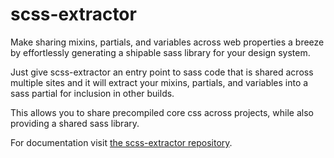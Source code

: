 # scss-extractor

Make sharing mixins, partials, and variables across web properties a breeze by effortlessly generating a shipable sass library for your design system.

Just give scss-extractor an entry point to sass code that is shared across multiple sites and it will extract your mixins, partials, and variables into a sass partial for inclusion in other builds.

This allows you to share precompiled core css across projects, while also providing a shared sass library.

For documentation visit [the scss-extractor repository](https://github.com/christophersmith262/scss-extractor).
